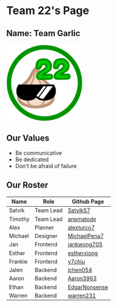 # Team 22's Page

## Name: Team Garlic
<img src="branding/TeamIcon_3Diagonal.png" alt="logo" width="200"/>

## Our Values
- Be communicative
- Be dedicated
- Don't be afraid of failure

## Our Roster
| Name    | Role       | Github Page                                           |
|---------|------------|---------------------------------------------------|
| Satvik  | Team Lead  | [SatvikS7](https://github.com/SatvikS7)          |
| Timothy | Team Lead  | [anematode](https://github.com/anematode)        |
| Alex    | Planner    | [alexturco7](https://github.com/alexturco7)      |
| Michael | Designer   | [MichaelPena7](https://github.com/MichaelPena7)  |
| Jan     | Frontend   | [jankwong705](https://github.com/jankwong705)    |
| Esther  | Frontend   | [estherxiong](https://github.com/estherxiong)    |
| Frankie | Frontend   | [y7chiu](https://github.com/y7chiu)              |
| Jalen   | Backend    | [jchen054](https://github.com/jchen054)          |
| Aaron   | Backend    | [Aaron3963](https://github.com/Aaron3963)        |
| Ethan   | Backend    | [EdgarNonsense](https://github.com/EdgarNonsense)|
| Warren  | Backend    | [warren231](https://github.com/warren231)        |
